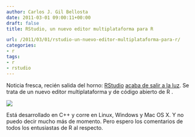 ```yaml
---
author: Carlos J. Gil Bellosta
date: 2011-03-01 09:00:11+00:00
draft: false
title: RStudio, un nuevo editor multiplataforma para R

url: /2011/03/01/rstudio-un-nuevo-editor-multiplataforma-para-r/
categories:
- r
tags:
- r
- rstudio
---
```


Noticia fresca, recién salida del horno: [RStudio](http://www.rstudio.org/) [acaba de salir a la luz](http://blog.rstudio.org/). Se trata de un nuevo editor multiplataforma y de código abierto de R .


[![](/wp-uploads/2011/03/rstudio-ubuntu.png#center)
](/wp-uploads/2011/03/rstudio-ubuntu.png#center)




Está desarrollado en C++ y corre en Linux, Windows y Mac OS X. Y no puedo decir mucho más de momento. Pero espero los comentarios de todos los entusiastas de R al respecto.
